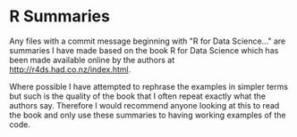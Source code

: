 # R Summaries

Any files with a commit message beginning with "R for Data Science..." are summaries
I have made based on the book R for Data Science which has been made available 
online by the authors at http://r4ds.had.co.nz/index.html.

Where possible I have attempted to rephrase the examples in simpler terms but such
is the quality of the book that I often repeat exactly what the authors say. Therefore
I would recommend anyone looking at this to read the book and only use these summaries to 
having working examples of the code.
